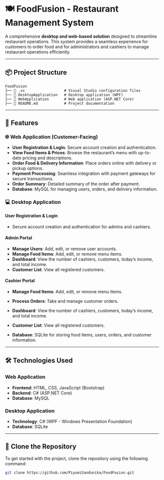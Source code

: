 # **🍽 FoodFusion - Restaurant Management System**

A comprehensive **desktop and web-based solution** designed to streamline restaurant operations. This system provides a seamless experience for customers to order food and for administrators and cashiers to manage restaurant operations efficiently.

---

## **📦 Project Structure**
```
FoodFusion
├── 📁 .vs                  # Visual Studio configuration files
├── 📁 DesktopApplication   # Desktop application (WPF)
├── 📁 WebApplication       # Web application (ASP.NET Core)
├── 📄 README.md            # Project documentation
```

---

## **🌟 Features**

### **🌐 Web Application (Customer-Facing)**
- **User Registration & Login**: Secure account creation and authentication.
- **View Food Items & Prices**: Browse the restaurant’s menu with up-to-date pricing and descriptions.
- **Order Food & Delivery Information**: Place orders online with delivery or pickup options.
- **Payment Processing**: Seamless integration with payment gateways for secure transactions.
- **Order Summary**: Detailed summary of the order after payment.
- **Database**: MySQL for managing users, orders, and delivery information.

### **💻 Desktop Application**
#### **User Registration & Login**
- Secure account creation and authentication for admins and cashiers.

#### **Admin Portal**
- **Manage Users**: Add, edit, or remove user accounts.
- **Manage Food Items**: Add, edit, or remove menu items.
- **Dashboard**: View the number of cashiers, customers, today’s income, and total income.
- **Customer List**: View all registered customers.

#### **Cashier Portal**
- **Manage Food Items**: Add, edit, or remove menu items.
- **Process Orders**: Take and manage customer orders.
- **Dashboard**: View the number of cashiers, customers, today’s income, and total income.
- **Customer List**: View all registered customers.

- **Database**: SQLite for storing food items, users, orders, and customer information.

---

## **🛠 Technologies Used**

### **Web Application**
- **Frontend**: HTML, CSS, JavaScript (Bootstrap)
- **Backend**: C# (ASP.NET Core)
- **Database**: MySQL

### **Desktop Application**
- **Technology**: C# (WPF - Windows Presentation Foundation)
- **Database**: SQLite

---

## **🔗 Clone the Repository**
To get started with the project, clone the repository using the following command:
```bash
git clone https://github.com/PiyumiSandunika/FoodFusion.git
```
